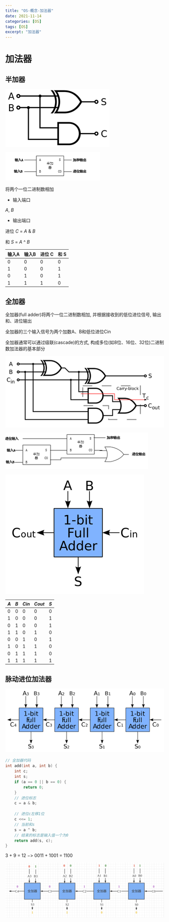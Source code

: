 ```yaml
---
title: "OS-概念-加法器"
date: 2021-11-14
categories: [OS]
tags: [OS]
excerpt: "加法器"
---
```


# 加法器

## 半加器

![](https://raw.githubusercontent.com/dmjcb/SelfImgur/main/20211114_1.png)

![](https://raw.githubusercontent.com/dmjcb/SelfImgur/main/20211114_2.png)

将两个一位二进制数相加

- 输入端口

$A$, $B$

- 输出端口

进位 $C$ = $A$ & $B$

和 $S$ = $A$ ^ $B$

| 输入A | 输入B | 进位 C | 和 S |
| ----- | ----- | ------ | ---- |
| 0     | 0     | 0      | 0    |
| 1     | 0     | 0      | 1    |
| 0     | 1     | 0      | 1    |
| 1     | 1     | 1      | 0    |

## 全加器

全加器(full adder)将两个一位二进制数相加, 并根据接收到的低位进位信号, 输出和、进位输出

全加器的三个输入信号为两个加数A、B和低位进位Cin

全加器通常可以通过级联(cascade)的方式, 构成多位(如8位、16位、32位)二进制数加法器的基本部分

![](https://raw.githubusercontent.com/dmjcb/SelfImgur/main/20211114_3.png)

![](https://raw.githubusercontent.com/dmjcb/SelfImgur/main/20211114_4.png)

![](https://raw.githubusercontent.com/dmjcb/SelfImgur/main/20241114_5.png)

| $A$ | $B$ | $Cin$ | $Cout$ | $S$ |
| --- | --- | ----- | ------ | --- |
| 0   | 0   | 0     | 0      | 0   |
| 1   | 0   | 0     | 0      | 1   |
| 0   | 1   | 0     | 0      | 1   |
| 1   | 1   | 0     | 1      | 0   |
| 0   | 0   | 1     | 0      | 1   |
| 1   | 0   | 1     | 1      | 0   |
| 0   | 1   | 1     | 1      | 0   |
| 1   | 1   | 1     | 1      | 1   |

## 脉动进位加法器

![](https://raw.githubusercontent.com/dmjcb/SelfImgur/main/20241114_6.png)

```c
// 全加器代码
int add(int a, int b) {
    int c;
    int s;
    if (a == 0 || b == 0) {
        return 0;
    }
    // 进位标志
    c = a & b;

    // 进位c左移1位
    c <<= 1;
    // 当前和s
    s = a ^ b;
    // 结束的标志是输入值一个为0
    return add(s, c);
}
```

3 + 9 = 12 $->$ 0011 + 1001 = 1100

![](https://raw.githubusercontent.com/dmjcb/SelfImgur/main/20211114030937.png)
